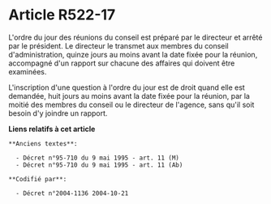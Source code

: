 # Article R522-17

L'ordre du jour des réunions du conseil est préparé par le directeur et arrêté par le président. Le directeur le transmet aux
membres du conseil d'administration, quinze jours au moins avant la date fixée pour la réunion, accompagné d'un rapport sur
chacune des affaires qui doivent être examinées.

L'inscription d'une question à l'ordre du jour est de droit quand elle est demandée, huit jours au moins avant la date fixée
pour la réunion, par la moitié des membres du conseil ou le directeur de l'agence, sans qu'il soit besoin d'y joindre un
rapport.

**Liens relatifs à cet article**

	**Anciens textes**:

	  - Décret n°95-710 du 9 mai 1995 - art. 11 (M)
	  - Décret n°95-710 du 9 mai 1995 - art. 11 (Ab)

	**Codifié par**:

	  - Décret n°2004-1136 2004-10-21
